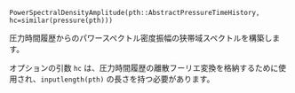 ```
PowerSpectralDensityAmplitude(pth::AbstractPressureTimeHistory, hc=similar(pressure(pth)))
```

圧力時間履歴からのパワースペクトル密度振幅の狭帯域スペクトルを構築します。

オプションの引数 `hc` は、圧力時間履歴の離散フーリエ変換を格納するために使用され、`inputlength(pth)` の長さを持つ必要があります。

